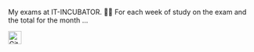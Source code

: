 My exams at IT-INCUBATOR. 👨‍🎓
For each week of study on the exam and the total for the month ...

<img alt="GitHub commit activity" src="https://img.shields.io/github/commit-activity/y/tamga05/Exams_React?style=flat-square" height="27">
